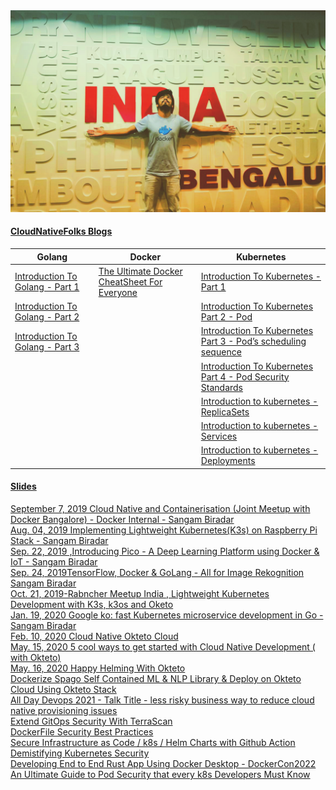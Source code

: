 <img src="https://raw.githubusercontent.com/sangam14/sangam14/master/assets/github-profile.png">


#### [CloudNativeFolks Blogs](https://blog.cloudnativefolks.org)  
| Golang                                                                                             | Docker                                                                                                                       | Kubernetes                                                                                                                                                    |
|----------------------------------------------------------------------------------------------------|------------------------------------------------------------------------------------------------------------------------------|---------------------------------------------------------------------------------------------------------------------------------------------------------------|
| [Introduction To Golang - Part 1](https://blog.cloudnativefolks.org/introduction-to-golang-part-1) | [The Ultimate Docker CheatSheet For Everyone](https://blog.cloudnativefolks.org/the-ultimate-docker-cheatsheet-for-everyone) | [Introduction To Kubernetes - Part 1](https://blog.cloudnativefolks.org/introduction-to-kubernetes-part-1)                                                    |
| [Introduction To Golang - Part 2](https://blog.cloudnativefolks.org/introduction-to-golang-part-2) |                                                                                                                              | [Introduction To Kubernetes Part 2 - Pod](https://blog.cloudnativefolks.org/introduction-to-kubernetes-part-2-pod)                                            |
| [Introduction To Golang - Part 3](https://blog.cloudnativefolks.org/introduction-to-golang-part-3) |                                                                                                                              | [Introduction To Kubernetes Part 3 - Pod’s scheduling sequence](https://blog.cloudnativefolks.org/introduction-to-kubernetes-part-3-pods-scheduling-sequence) |
|                                                                                                    |                                                                                                                              | [Introduction To Kubernetes Part 4 - Pod Security Standards](https://blog.cloudnativefolks.org/introduction-to-kubernetes-part-4-pod-security-standards)      |
|                                                                                                    |                                                                                                                              | [Introduction to kubernetes - ReplicaSets](https://blog.cloudnativefolks.org/introduction-to-kubernetes-replicasets)                                          |
|                                                                                                    |                                                                                                                              | [Introduction to kubernetes - Services](https://blog.cloudnativefolks.org/introduction-to-kubernetes-services)                                                |
|                                                                                                    |                                                                                                                              | [Introduction to kubernetes - Deployments](https://blog.cloudnativefolks.org/introduction-to-kubernetes-deployments )                                         |


#### [Slides](https://slides.com/sangambiradar)

[September 7, 2019 Cloud Native and Containerisation (Joint Meetup with Docker Bangalore) - Docker Internal - Sangam Biradar](https://www.slideshare.net/sangambiradar370/september-7-2019-cloud-native-and-containerisation-joint-meetup-with-docker-bangalore-docker-internal-sangam-biradar) <br>
[ Aug. 04, 2019 Implementing Lightweight Kubernetes(K3s) on Raspberry Pi Stack - Sangam Biradar](https://www.slideshare.net/sangambiradar370/implementing-lightweight-kubernetesk3s-on-raspberry-pi-stack-sangam-biradar)<br>
[Sep. 22, 2019 ,Introducing Pico - A Deep Learning Platform using Docker & IoT - Sangam Biradar
](https://www.slideshare.net/sangambiradar370/introducing-pico-a-deep-learning-platform-using-docker-iot-sangam-biradar)<br>
[Sep. 24, 2019TensorFlow, Docker & GoLang - All for Image Rekognition Sangam Biradar](https://www.slideshare.net/sangambiradar370/tensorflow-docker-golang-all-for-image-rekognition-sangam-biradarengineitops)<br>
[Oct. 21, 2019-Rabncher Meetup India , Lightweight Kubernetes Development with K3s, k3os and Oketo](https://www.slideshare.net/sangambiradar370/rabncher-meetup-india-lightweight-kubernetes-development-with-k3s-k3os-and-oketo) <br>
[Jan. 19, 2020 Google ko: fast Kubernetes microservice development in Go - Sangam Biradar](https://www.slideshare.net/sangambiradar370/google-ko-fast-kubernetes-microservice-development-in-go-sangam-biradar-engineitops)<br>
[Feb. 10, 2020 Cloud Native Okteto Cloud](https://www.slideshare.net/sangambiradar370/cloud-native-okteto-cloud) <br> 
[May. 15, 2020 5 cool ways to get started with Cloud Native Development ( with Okteto)](https://www.slideshare.net/sangambiradar370/5-cool-ways-to-get-started-with-cloud-native-development-with-okteto) <br> 
[May. 16, 2020 Happy Helming With Okteto](https://www.slideshare.net/sangambiradar370/happy-helming-with-okteto) <br>
[Dockerize Spago Self Contained ML & NLP Library & Deploy on Okteto Cloud Using Okteto Stack](https://www.linkedin.com/in/sangambiradar/details/featured/1612179458750/single-media-viewer/)<br>
[All Day Devops 2021 - Talk Title - less risky business way to reduce cloud native provisioning issues](https://slides.com/sangambiradar/addo-sangambiradar)<br>
[Extend GitOps Security With TerraScan](https://slides.com/sangambiradar/extend-gitops-security-with-terrascan)<br>
[DockerFile Security Best Practices ](https://slides.com/sangambiradar/dockerfile-best-practices/fullscreen)<br>
[Secure Infrastructure as Code / k8s / Helm Charts with Github Action](https://slides.com/sangambiradar/iac-terrascan-github-action)<br>
[Demistifying Kubernetes Security](https://slides.com/sangambiradar/demistifying-kubernetes-security/fullscreen)<br>
[Developing End to End Rust App Using Docker Desktop - DockerCon2022](https://slides.com/sangambiradar/dockercon2022)<br>
[An Ultimate Guide to Pod Security that every k8s Developers Must Know](https://slides.com/sangambiradar/pod-security)<br>


